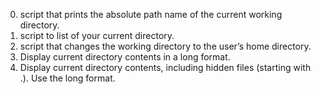 0. script that prints the absolute path name of the current working directory.
1. script to list of your current directory.
2. script that changes the working directory to the user’s home directory.
3. Display current directory contents in a long format.
4. Display current directory contents, including hidden files (starting with .). Use the long format.
